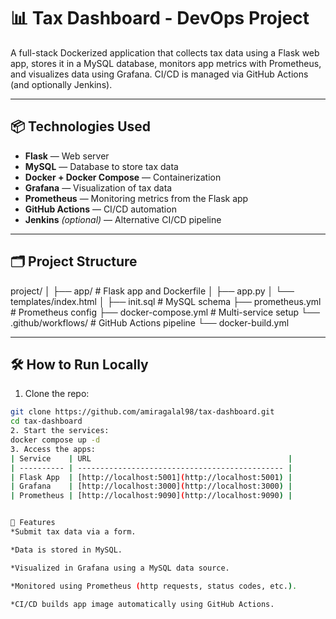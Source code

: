 # 📊 Tax Dashboard - DevOps Project

A full-stack Dockerized application that collects tax data using a Flask web app, stores it in a MySQL database, monitors app metrics with Prometheus, and visualizes data using Grafana. CI/CD is managed via GitHub Actions (and optionally Jenkins).

---

## 📦 Technologies Used

- **Flask** — Web server
- **MySQL** — Database to store tax data
- **Docker + Docker Compose** — Containerization
- **Grafana** — Visualization of tax data
- **Prometheus** — Monitoring metrics from the Flask app
- **GitHub Actions** — CI/CD automation
- **Jenkins** *(optional)* — Alternative CI/CD pipeline

---

## 🗂️ Project Structure

project/
│
├── app/ # Flask app and Dockerfile
│ ├── app.py
│ └── templates/index.html
│
├── init.sql # MySQL schema
├── prometheus.yml # Prometheus config
├── docker-compose.yml # Multi-service setup
└── .github/workflows/ # GitHub Actions pipeline
└── docker-build.yml


---

## 🛠️ How to Run Locally

1. Clone the repo:
```bash
git clone https://github.com/amiragalal98/tax-dashboard.git
cd tax-dashboard
2. Start the services:
docker compose up -d
3. Access the apps:
| Service    | URL                                            |
| ---------- | ---------------------------------------------- |
| Flask App  | [http://localhost:5001](http://localhost:5001) |
| Grafana    | [http://localhost:3000](http://localhost:3000) |
| Prometheus | [http://localhost:9090](http://localhost:9090) |


🧪 Features
*Submit tax data via a form.

*Data is stored in MySQL.

*Visualized in Grafana using a MySQL data source.

*Monitored using Prometheus (http requests, status codes, etc.).

*CI/CD builds app image automatically using GitHub Actions.




